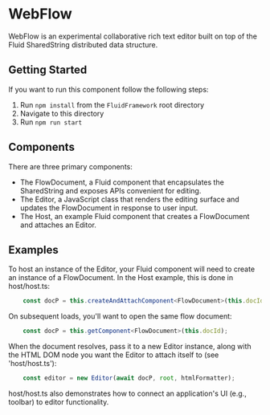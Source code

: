 # WebFlow

WebFlow is an experimental collaborative rich text editor built on top of the Fluid SharedString distributed data structure.

## Getting Started

If you want to run this component follow the following steps:

1. Run `npm install` from the `FluidFramework` root directory
2. Navigate to this directory
3. Run `npm run start`

## Components

There are three primary components:

* The FlowDocument, a Fluid component that encapsulates the SharedString and exposes APIs convenient for editing.
* The Editor, a JavaScript class that renders the editing surface and updates the FlowDocument in response to user input.
* The Host, an example Fluid component that creates a FlowDocument and attaches an Editor.

## Examples

To host an instance of the Editor, your Fluid component will need to create an instance of a FlowDocument.  In the Host
example, this is done in host/host.ts:

```ts
    const docP = this.createAndAttachComponent<FlowDocument>(this.docId, FlowDocument.type);
```

On subsequent loads, you'll want to open the same flow document:

```ts
    const docP = this.getComponent<FlowDocument>(this.docId);
```

When the document resolves, pass it to a new Editor instance, along with the HTML DOM node you want the Editor to attach
itself to (see 'host/host.ts'):

```ts
    const editor = new Editor(await docP, root, htmlFormatter);
```

host/host.ts also demonstrates how to connect an application's UI (e.g., toolbar) to editor functionality.
